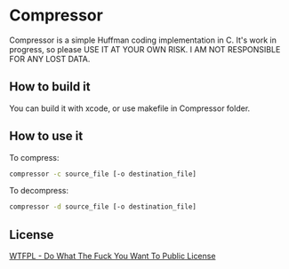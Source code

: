 Compressor
==========

Compressor is a simple Huffman coding implementation in C.
It's work in progress, so please USE IT AT YOUR OWN RISK. I AM NOT RESPONSIBLE FOR ANY LOST DATA.

How to build it
---------------

You can build it with xcode, or use makefile in Compressor folder.

How to use it
-------------

To compress:
```bash 
compressor -c source_file [-o destination_file]
```

To decompress:
```bash 
compressor -d source_file [-o destination_file]
```

License
-------

[WTFPL - Do What The Fuck You Want To Public License](http://sam.zoy.org/wtfpl/)